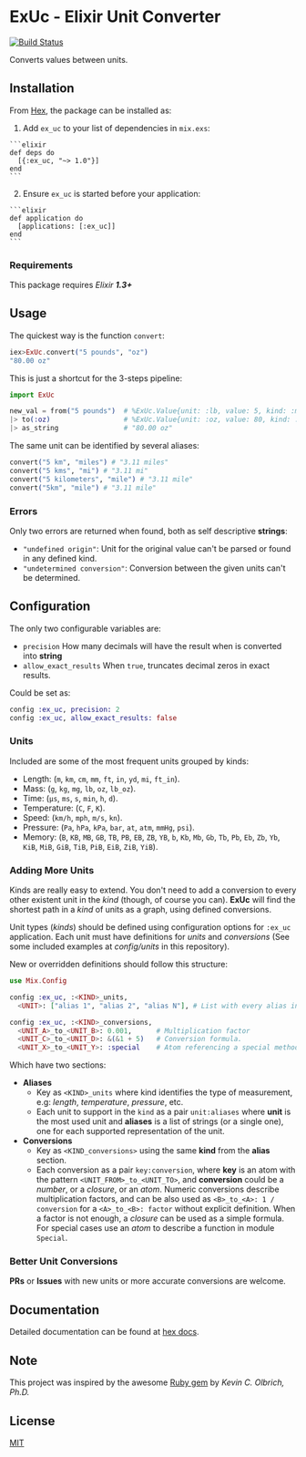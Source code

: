 # ExUc - Elixir Unit Converter

[![Build Status](https://circleci.com/gh/carturoch/ex_uc.svg?style=shield&circle-token=fd3d9870245619fd325e90c5cabfb70109eb139b)](https://circleci.com/gh/carturoch/ex_uc)

Converts values between units.

## Installation

From [Hex](https://hexdocs.pm/ex_uc), the package can be installed as:

  1. Add `ex_uc` to your list of dependencies in `mix.exs`:

    ```elixir
    def deps do
      [{:ex_uc, "~> 1.0"}]
    end
    ```

  2. Ensure `ex_uc` is started before your application:

    ```elixir
    def application do
      [applications: [:ex_uc]]
    end
    ```

### Requirements

This package requires _Elixir **1.3+**_

## Usage

The quickest way is the function `convert`:
```elixir
iex>ExUc.convert("5 pounds", "oz")
"80.00 oz"
```
This is just a shortcut for the 3-steps pipeline:
```elixir
import ExUc

new_val = from("5 pounds")  # %ExUc.Value{unit: :lb, value: 5, kind: :mass}
|> to(:oz)                  # %ExUc.Value{unit: :oz, value: 80, kind: :mass}
|> as_string                # "80.00 oz"
```

The same unit can be identified by several aliases:
```elixir
convert("5 km", "miles") # "3.11 miles"
convert("5 kms", "mi") # "3.11 mi"
convert("5 kilometers", "mile") # "3.11 mile"
convert("5km", "mile") # "3.11 mile"
```

### Errors

Only two errors are returned when found, both as self descriptive **strings**:

  - `"undefined origin"`: Unit for the original value can't be parsed or found in any defined kind.
  - `"undetermined conversion"`: Conversion between the given units can't be determined.


## Configuration

The only two configurable variables are:

  - `precision` How many decimals will have the result when is converted into **string**
  - `allow_exact_results` When `true`, truncates decimal zeros in exact results.

Could be set as:
```elixir
config :ex_uc, precision: 2
config :ex_uc, allow_exact_results: false
```

### Units

Included are some of the most frequent units grouped by kinds:

  - Length: (`m`, `km`, `cm`, `mm`, `ft`, `in`, `yd`, `mi`, `ft_in`).
  - Mass: (`g`, `kg`, `mg`, `lb`, `oz`, `lb_oz`).
  - Time: (`μs`, `ms`, `s`, `min`, `h`, `d`).
  - Temperature: (`C`, `F`, `K`).
  - Speed: (`km/h`, `mph`, `m/s`, `kn`).
  - Pressure: (`Pa`,  `hPa`,  `kPa`,  `bar`,  `at`,  `atm`,  `mmHg`,  `psi`).
  - Memory: (`B`, `KB`, `MB`, `GB`, `TB`, `PB`, `EB`, `ZB`, `YB`, `b`, `Kb`, `Mb`, `Gb`, `Tb`, `Pb`, `Eb`, `Zb`, `Yb`, `KiB`, `MiB`, `GiB`, `TiB`, `PiB`, `EiB`, `ZiB`, `YiB`).

### Adding More Units

Kinds are really easy to extend. You don't need to add a conversion to every other existent unit in the _kind_ (though, of course you can). **ExUc** will find the shortest path in a _kind_ of units as a graph, using defined conversions.

Unit types (_kinds_) should be defined using configuration options for `:ex_uc` application. Each unit must have definitions for _units_ and _conversions_ (See some included examples at _config/units_ in this repository). 

New or overridden definitions should follow this structure:

```elixir
use Mix.Config

config :ex_uc, :<KIND>_units,
  <UNIT>: ["alias 1", "alias 2", "alias N"], # List with every alias intended to relate to unit identified by UNIT

config :ex_uc, :<KIND>_conversions,
  <UNIT_A>_to_<UNIT_B>: 0.001,      # Multiplication factor
  <UNIT_C>_to_<UNIT_D>: &(&1 + 5)   # Conversion formula.
  <UNIT_X>_to_<UNIT_Y>: :special    # Atom referencing a special method.  
```

Which have two sections:

  - **Aliases**
    - Key as `<KIND>_units` where kind identifies the type of measurement, e.g: _length_, _temperature_, _pressure_, etc.
    - Each unit to support in the `kind` as a pair `unit:aliases` where **unit** is the most used unit and **aliases** is a list of strings (or a single one), one for each supported representation of the unit.
  - **Conversions**
    - Key as `<KIND_conversions>` using the same **kind** from the **alias** section.
    - Each conversion as a pair `key:conversion`, where **key** is an atom with the pattern `<UNIT_FROM>_to_<UNIT_TO>`, and **conversion** could be a _number_, or a _closure_, or an _atom_. Numeric conversions describe multiplication factors, and can be also used as `<B>_to_<A>: 1 / conversion` for a `<A>_to_<B>: factor` without explicit definition. When a factor is not enough, a _closure_ can be used as a simple formula. For special cases use an _atom_ to describe a function in module `Special`.

### Better Unit Conversions

**PRs** or **Issues** with new units or more accurate conversions are welcome.

## Documentation

Detailed documentation can be found at [hex docs](https://hexdocs.pm/ex_uc).

## Note

This project was inspired by the awesome [Ruby gem](https://github.com/olbrich/ruby-units) by _Kevin C. Olbrich, Ph.D._

## License

[MIT](https://github.com/carturoch/ex_uc/blob/master/License.md)

